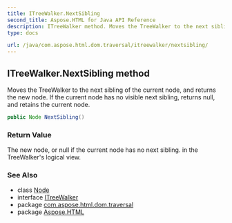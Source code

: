 ```yaml
---
title: ITreeWalker.NextSibling
second_title: Aspose.HTML for Java API Reference
description: ITreeWalker method. Moves the TreeWalker to the next sibling of the current node and returns the new node. If the current node has no visible next sibling returns null and retains the current node
type: docs

url: /java/com.aspose.html.dom.traversal/itreewalker/nextsibling/
---
```

## ITreeWalker.NextSibling method

Moves the TreeWalker to the next sibling of the current node, and returns the new node. If the current node has no visible next sibling, returns null, and retains the current node.

```java
public Node NextSibling()
```

### Return Value

The new node, or null if the current node has no next sibling. in the TreeWalker's logical view.

### See Also

* class [Node](../../../com.aspose.html.dom/node/)
* interface [ITreeWalker](../)
* package [com.aspose.html.dom.traversal](../../../com.aspose.html.dom.traversal/)
* package [Aspose.HTML](../../../)
